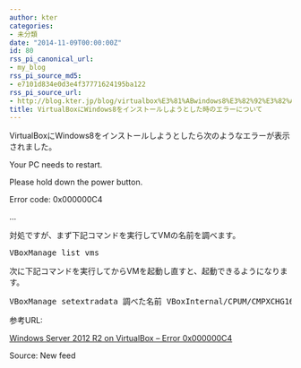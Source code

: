 ```yaml
---
author: kter
categories:
- 未分類
date: "2014-11-09T00:00:00Z"
id: 80
rss_pi_canonical_url:
- my_blog
rss_pi_source_md5:
- e7101d834e0d3e4f37771624195ba122
rss_pi_source_url:
- http://blog.kter.jp/blog/virtualbox%E3%81%ABwindows8%E3%82%92%E3%82%A4%E3%83%B3%E3%82%B9%E3%83%88%E3%83%BC%E3%83%AB%E3%81%97%E3%82%88%E3%81%86%E3%81%A8%E3%81%97%E3%81%9F%E6%99%82%E3%81%AE%E3%82%A8%E3%83%A9%E3%83%BC%E3%81%AB/
title: VirtualBoxにWindows8をインストールしようとした時のエラーについて
---
```

VirtualBoxにWindows8をインストールしようとしたら次のようなエラーが表示されました。

Your PC needs to restart.
  
Please hold down the power button.
  
Error code: 0x000000C4
  
&#8230;

対処ですが、まず下記コマンドを実行してVMの名前を調べます。

<pre class="lang:default decode:true ">VBoxManage list vms</pre></p> 

次に下記コマンドを実行してからVMを起動し直すと、起動できるようになります。

<pre class="lang:default decode:true ">VBoxManage setextradata 調べた名前 VBoxInternal&#047;CPUM&#047;CMPXCHG16B 1</pre></p> 

参考URL:
  
<a href="https:&#047;&#047;4sysops.com&#047;forums&#047;topic&#047;windows-server-2012-r2-on-virtual-box-error-0x000000c4&#047;" title="https:&#047;&#047;4sysops.com&#047;forums&#047;topic&#047;windows-server-2012-r2-on-virtual-box-error-0x000000c4&#047;" target="_blank">Windows Server 2012 R2 on VirtualBox &ndash; Error 0x000000C4</a>

Source: New feed